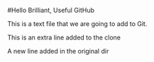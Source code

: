#Hello Brilliant, Useful GitHub

This is a text file that we are going to add to Git.

This is an extra line added to the clone

A new line added in the original dir
